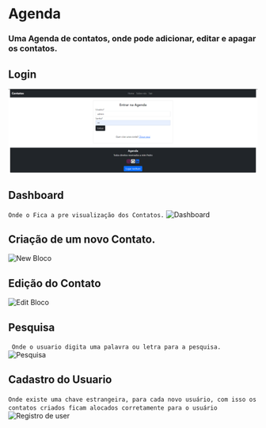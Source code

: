 # Agenda
### Uma Agenda de contatos, onde pode adicionar, editar e apagar os contatos.
## Login
![Login](./contacts/static/img/Capture1.PNG)
## Dashboard
``` Onde o Fica a pre visualização dos Contatos. ```
![Dashboard](./contacts/static/img/Capture2.PNG)
## Criação de um novo Contato.
![New Bloco](./contacts/static/img/Capture3.PNG)
## Edição do Contato
![Edit Bloco](./contacts/static/img/Capture4.PNG)
## Pesquisa
```  Onde o usuario digita uma palavra ou letra para a pesquisa. ```
![Pesquisa](./contacts/static/img/Capture5.PNG)
## Cadastro do Usuario
``` Onde existe uma chave estrangeira, para cada novo usuário, com isso os contatos criados ficam alocados corretamente para o usuário ```
![Registro de user](./contacts/static/img/Capture6.PNG)